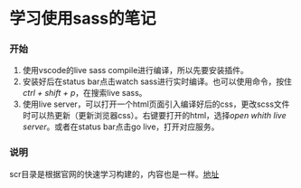 # 学习使用sass的笔记
### 开始
1. 使用vscode的live sass compile进行编译，所以先要安装插件。
2. 安装好后在status bar点击watch sass进行实时编译。也可以使用命令，按住 *ctrl + shift + p*，在搜索live sass。
3. 使用live server，可以打开一个html页面引入编译好后的css，更改scss文件时可以热更新（更新浏览器css）。右键要打开的html，选择*open whith live server*。或者在status bar点击go live，打开对应服务。
### 说明
scr目录是根据官网的快速学习构建的，内容也是一样。[地址](https://www.sass.hk/guide/)